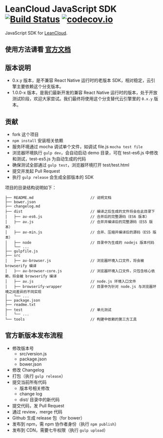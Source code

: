 # LeanCloud JavaScript SDK [![Build Status](https://travis-ci.org/leancloud/javascript-sdk.svg)](https://travis-ci.org/leancloud/javascript-sdk) [![codecov.io](https://codecov.io/github/leancloud/javascript-sdk/coverage.svg?branch=master)](https://codecov.io/github/leancloud/javascript-sdk?branch=master)

JavaScript SDK for [LeanCloud](http://leancloud.cn/).

## 使用方法请看 [官方文档](http://leancloud.cn/docs/js_guide.html)

## 版本说明

* 0.x.y 版本，是不兼容 React Native 运行时的老版本 SDK，相对稳定，云引擎主要依赖这个分支版本。
* 1.0.0-x 版本，是我们最新开发的兼容 React Native 运行时的版本，处于开放测试阶段，欢迎大家尝试。我们最终将使用这个分支替代云引擎里的 `0.x.y` 版本。

## 贡献

* fork 这个项目
* `npm install` 安装相关依赖
* 服务环境通过 mocha 调试单个文件，如调试 file.js `mocha test file`
* 浏览器环境执行 `gulp dev`，会自动启动 demo 目录，可在 test-es6.js 中修改和测试，test-es5.js 为自动生成的代码
* 确保测试全部通过 `gulp test`，浏览器环境打开 test/test.html
* 提交并发起 Pull Request
* 执行 `gulp release` 会生成全部版本的 SDK

项目的目录结构说明如下：

```
├── README.md                          // 说明文档
├── bower.json
├── changelog.md
├── dist                               // 编译之后生成的文件将会在此目录下
│   ├── av-es6.js                      // 合并后的完整源码（ES6 版本）
│   ├── av.js                          // 合并并编译后的完整源码（ES5 版本）
│   ├── av-min.js                      // 合并、压缩并编译后的源码（ES5 版本）
│   ├── node                           // 目录中为生成的 nodejs 版本代码
│   └── ...
├── gulpfile.js
├── src
│   ├── av-browser.js                  // 浏览器环境入口文件，将会被 browserify 编译
│   ├── av-browser-core.js             // 浏览器环境入口文件，只包含核心依赖，将会被 browserify 编译
│   ├── av.js                          // node.js 环境入口文件
│   ├── browserify-wrapper             // 目录中为针对 node.js 与浏览器环境之间差异的不同实现
│   └── ...
├── package.json
├── readme.txt
├── test                               // 单元测试
│   └── ...
└── tools                              // 构建中依赖的第三方工具
```

## 官方新版本发布流程

* 修改版本号
  * src/version.js
  * package.json
  * bower.json
* 修改 Changelog
* 打包（执行 `gulp release`）
* 提交当前所有代码
  * 版本号相关修改
  * change log
  * dist/ 目录中的新代码
* 提交代码，发 Pull Request
* 通过 review，merge 代码
* Github 生成 release 包（for bower）
* 发布到 npm，需 npm 协作者身份（执行 `npm publish`）
* 发布到 CDN，需要七牛权限（执行 `gulp upload`）
